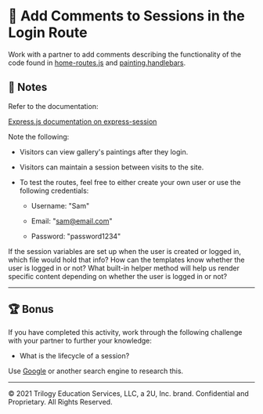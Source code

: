 # 📐 Add Comments to Sessions in the Login Route

Work with a partner to add comments describing the functionality of the code found in [home-routes.js](./Unsolved/controllers/home-routes.js) and [painting.handlebars](./Unsolved/views/painting.handlebars).

## 📝 Notes

Refer to the documentation:
  
[Express.js documentation on express-session](http://expressjs.com/en/advanced/best-practice-security.html#use-cookies-securely)

Note the following:

* Visitors can view gallery's paintings after they login.

* Visitors can maintain a session between visits to the site.

* To test the routes, feel free to either create your own user or use the following credentials:

  * Username: "Sam"

  * Email: "sam@email.com"

  * Password: "password1234"

If the session variables are set up when the user is created or logged in, which file would hold that info? How can the templates know whether the user is logged in or not? What built-in helper method will help us render specific content depending on whether the user is logged in or not?

---

## 🏆 Bonus

If you have completed this activity, work through the following challenge with your partner to further your knowledge:

* What is the lifecycle of a session?

Use [Google](https://www.google.com) or another search engine to research this.

---
© 2021 Trilogy Education Services, LLC, a 2U, Inc. brand. Confidential and Proprietary. All Rights Reserved.
